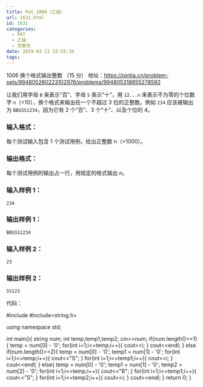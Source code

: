 ```yaml
---
title: Pat_1006（乙级）
url: 1631.html
id: 1631
categories:
  - PAT
  - 乙级
  - 文章页
date: 2019-03-11 22:55:34
tags:
---
```


1006 换个格式输出整数 （15 分） 地址：https://pintia.cn/problem-sets/994805260223102976/problems/994805318855278592

让我们用字母 `B` 来表示“百”、字母 `S` 表示“十”，用 `12...n` 来表示不为零的个位数字 `n`（<10），换个格式来输出任一个不超过 3 位的正整数。例如 `234` 应该被输出为 `BBSSS1234`，因为它有 2 个“百”、3 个“十”、以及个位的 4。

### 输入格式：

每个测试输入包含 1 个测试用例，给出正整数 n（<1000）。

### 输出格式：

每个测试用例的输出占一行，用规定的格式输出 n。

### 输入样例 1：

    234
    

### 输出样例 1：

    BBSSS1234
    

### 输入样例 2：

    23
    

### 输出样例 2：

    SS123

代码：

#include<iostream>
#include<string.h>

using namespace std;

int main(){
    string num;
    int temp,temp1,temp2;
    cin>>num;
    if(num.length()==1){
       temp = num\[0\] - '0';
       for(int i=1;i<=temp;i++){
            cout<<i;
       }
       cout<<endl;
    }
    else if(num.length()==2){
        temp = num\[0\] - '0';
        temp1 = num\[1\] - '0';
        for(int i=1;i<=temp;i++){
            cout<<"S";
        }
        for(int i=1;i<=temp1;i++){
            cout<<i;
        }
        cout<<endl;
    }
    else{
        temp = num\[0\] - '0';
        temp1 = num\[1\] - '0';
        temp2 = num\[2\] - '0';
        for(int i=1;i<=temp;i++){
            cout<<"B";
        }
        for(int i=1;i<=temp1;i++){
            cout<<"S";
        }
        for(int i=1;i<=temp2;i++){
            cout<<i;
        }
        cout<<endl;
    }
    return 0;
}